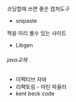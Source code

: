 코딩할때 쓰면 좋은 캡처도구
- snipaste


책을 미리 볼수 있는 사이트
- Libgen

 ###### java교재
 - 이펙티브 자바
 - 리팩토링 - 마틴 파울러
 - kent beck code